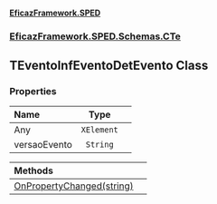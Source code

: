#### [EficazFramework.SPED](EficazFrameworkSPED.md 'EficazFramework SPED')
### [EficazFramework.SPED.Schemas.CTe](EficazFramework.SPED.Schemas.CTe.md 'EficazFramework.SPED.Schemas.CTe')

## TEventoInfEventoDetEvento Class
### Properties

| Name | Type | |
| :--- | :---: | :--- |
| Any | `XElement` |  |
| versaoEvento | `String` |  |

| Methods | |
| :--- | :--- |
| [OnPropertyChanged(string)](EficazFramework.SPED.Schemas.CTe/TEventoInfEventoDetEvento/OnPropertyChanged(string).md 'EficazFramework.SPED.Schemas.CTe.TEventoInfEventoDetEvento.OnPropertyChanged(string)') | |
